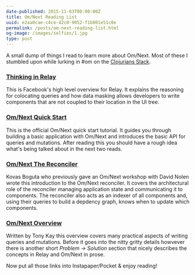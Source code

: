 ```yaml
---
date-published: 2015-11-03T00:00:00Z
title: Om/Next Reading List
uuid: e2aa0cae-c4ce-42c0-9052-f1b001e51c0e
permalink: /posts/om-next-reading-list.html
og-image: /images/selfies/1.jpg
type: post
---
```


A small dump of things I read to learn more about Om/Next. Most of these
I stumbled upon while lurking in #om on the [Clojurians Slack](http://clojurians.net/).

### [Thinking in Relay](https://facebook.github.io/relay/docs/thinking-in-relay.html)

This is Facebook's high level overview for Relay. It explains the
reasoning for colocating queries and how data masking allows
developers to write components that are not coupled to their location
in the UI tree.

### [Om/Next Quick Start](https://github.com/omcljs/om/wiki/Quick-Start-%28om.next%29)

This is the official Om/Next quick start tutorial. It guides you
through building a basic application with Om/Next and introduces the
basic API for queries and mutations. After reading this you should
have a rough idea what's being talked about in the next two reads.

### [Om/Next The Reconciler](https://medium.com/@kovasb/om-next-the-reconciler-af26f02a6fb4)

Kovas Boguta who previously gave an Om/Next workshop with David Nolen
wrote this introduction to the Om/Next reconciler. It covers the
architectural role of the reconciler managing application state and
communicating it to components. The reconciler also acts as an indexer
of all components and, using their queries to build a depdency graph,
knows when to update which components.

### [Om/Next Overview](https://github.com/awkay/om/wiki/Om-Next-Overview)

Written by Tony Kay this overview covers many practical aspects of
writing queries and mutations. Before it goes into the nitty gritty
details howvever there is another short *Problem → Solution* section
that nicely describes the concepts in Relay and Om/Next in prose.

Now put all those links into Instapaper/Pocket & enjoy reading!
